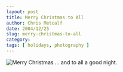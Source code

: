 ```yaml
---
layout: post
title: Merry Christmas to All
author: Chris Metcalf
date: 2004/12/25
slug: merry-christmas-to-all
category: 
tags: [ holidays, photography ]
---
```


<img src="/uploads/merry_christmas.jpg" alt="Merry Christmas" />
... and to all a good night.

